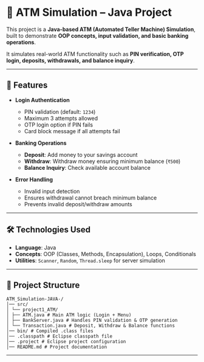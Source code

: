# 🏦 ATM Simulation – Java Project

This project is a **Java-based ATM (Automated Teller Machine) Simulation**, built to demonstrate **OOP concepts, input validation, and basic banking operations**.  

It simulates real-world ATM functionality such as **PIN verification, OTP login, deposits, withdrawals, and balance inquiry**.

---

## 🚀 Features

- **Login Authentication**
  - PIN validation (default: `1234`)  
  - Maximum 3 attempts allowed  
  - OTP login option if PIN fails  
  - Card block message if all attempts fail  

- **Banking Operations**
  - **Deposit**: Add money to your savings account  
  - **Withdraw**: Withdraw money ensuring minimum balance (`₹500`)  
  - **Balance Inquiry**: Check available account balance  

- **Error Handling**
  - Invalid input detection  
  - Ensures withdrawal cannot breach minimum balance  
  - Prevents invalid deposit/withdraw amounts  

---

## 🛠️ Technologies Used

- **Language**: Java  
- **Concepts**: OOP (Classes, Methods, Encapsulation), Loops, Conditionals  
- **Utilities**: `Scanner`, `Random`, `Thread.sleep` for server simulation  

---

## 📂 Project Structure
```
ATM_Simulation-JAVA-/
│── src/
│ └── project1_ATM/
│ ├── ATM.java # Main ATM logic (Login + Menu)
│ ├── BankServer.java # Handles PIN validation & OTP generation
│ └── Transaction.java # Deposit, Withdraw & Balance functions
│── bin/ # Compiled .class files
│── .classpath # Eclipse classpath file
│── .project # Eclipse project configuration
│── README.md # Project documentation
```
---
